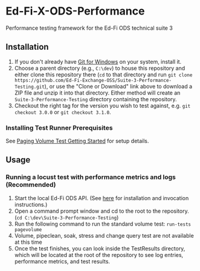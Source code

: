 # Ed-Fi-X-ODS-Performance

Performance testing framework for the Ed-Fi ODS technical suite 3

## Installation

1. If you don't already have [Git for Windows](https://gitforwindows.org/) on
   your system, install it.
1. Choose a parent directory (e.g., `C:\dev`) to house this repository and
   either clone this repository there (`cd` to that directory and run `git clone
   https://github.com/Ed-Fi-Exchange-OSS/Suite-3-Performance-Testing.git`), or use the "Clone
   or Download" link above to download a ZIP file and unzip it into that
   directory.  Either method will create an `Suite-3-Performance-Testing` directory
   containing the repository.
1. Checkout the right tag for the version you wish to test against, e.g.
   `git checkout 3.0.0` or `git checkout 3.1.0`.

### Installing Test Runner Prerequisites

See [Paging Volume Test Getting Started](/src/edfi-paging-test/README.md#Getting%20Started) for setup details.

## Usage

### Running a locust test with performance metrics and logs (Recommended)

1. Start the local Ed-Fi ODS API.  (See
   [here](https://techdocs.ed-fi.org/display/ODSAPIS3V53/Getting+Started+-+Source+Code+Installation)
   for installation and invocation instructions.)
1. Open a command prompt window and cd to the root to the repository. (`cd
   C:\dev\Suite-3-Performance-Testing`)
1. Run the following command to run the standard volume test: `run-tests pagevolume`
1. Volume, pipeclean, soak, stress and change query test are not available at this time
1. Once the test finishes, you can look inside the TestResults directory, which
   will be located at the root of the repository to see log entries, performance
   metrics, and test results.

